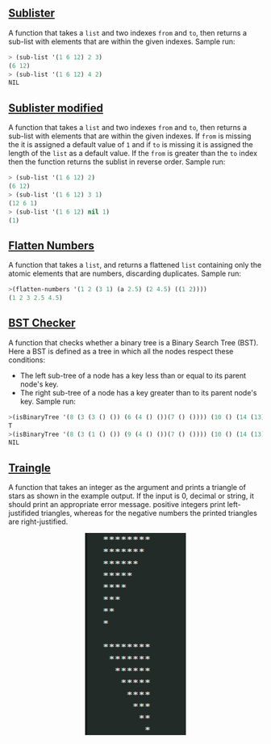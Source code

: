 ## [Sublister](Sublister.lsp)
A function that takes a `list` and two indexes `from` and `to`, then returns a sub-list with elements that are within the given indexes.
Sample run:
```lisp
> (sub-list '(1 6 12) 2 3)
(6 12)
> (sub-list '(1 6 12) 4 2)
NIL
```
## [Sublister modified](Sublister2.lsp)
A function that takes a `list` and two indexes `from` and `to`, then returns a sub-list with elements that are within the given indexes. If `from` is missing the it is assigned a default value of `1` and if `to` is missing it is assigned the length of the `list` as a default value. If the `from` is greater than the `to` index then the function returns the sublist in reverse order.
Sample run:
```lisp
> (sub-list '(1 6 12) 2)
(6 12)
> (sub-list '(1 6 12) 3 1)
(12 6 1)
> (sub-list '(1 6 12) nil 1)
(1)
```
## [Flatten Numbers](FlattenNumbers.lsp)
A function that takes a `list`, and returns a flattened `list` containing only the atomic elements that are numbers, discarding duplicates.
Sample run:
```lisp
>(flatten-numbers '(1 2 (3 1) (a 2.5) (2 4.5) ((1 2))))
(1 2 3 2.5 4.5)
```
## [BST Checker](BSTCheck.lsp)
A function that checks whether a binary tree is a Binary Search Tree (BST). Here a BST is defined as a tree in which all the nodes respect these conditions:
- The left sub-tree of a node has a key less than or equal to its parent node's key.
- The right sub-tree of a node has a key greater than to its parent node's key.
Sample run:
```lisp
>(isBinaryTree '(8 (3 (3 () ()) (6 (4 () ())(7 () ()))) (10 () (14 (13) ()))))
T
>(isBinaryTree '(8 (3 (1 () ()) (9 (4 () ())(7 () ()))) (10 () (14 (13) ()))))
NIL
```
## [Traingle](triangle.lsp)
A  function that takes an integer as the argument and prints a triangle of stars as shown in the example output. If the input is 0, decimal or string, it should print an appropriate error message. positive integers print left-justifided triangles, whereas for the negative numbers the printed triangles are right-justified.
<p align = "center">
<img src="./triangle.png" height="400" width="200">
</p>
